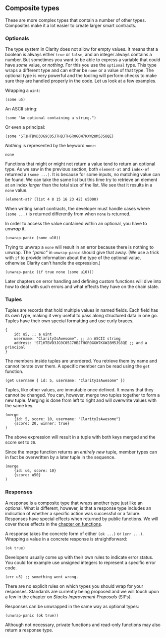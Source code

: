 ## Composite types

These are more complex types that contain a number of other types. Composites
make it a lot easier to create larger smart contracts.

### Optionals

The type system in Clarity does not allow for empty values. It means that a
boolean is always either `true` or `false`, and an integer always contains a
number. But sometimes you want to be able to express a variable that could have
_some_ value, or _nothing_. For this you use the `optional` type. This type
wraps a different type and can either be `none` or a value of that type. The
optional type is very powerful and the tooling will perform checks to make sure
they are handled properly in the code. Let us look at a few examples.

Wrapping a `uint`:

```Clarity
(some u5)
```

An ASCII string:

```Clarity
(some "An optional containing a string.")
```

Or even a principal:

```Clarity
(some 'ST1HTBVD3JG9C05J7HBJTHGR0GGW7KXW28M5JS8QE)
```

_Nothing_ is represented by the keyword `none`:

```Clarity
none
```

Functions that might or might not return a value tend to return an optional
type. As we saw in the previous section, both `element-at` and `index-of`
returned a `(some ...)`. It is because for some inputs, no matching value can be
found. We can take the same list but this time try to retrieve an element at an
index _larger_ than the total size of the list. We see that it results in a
`none` value.

```Clarity
(element-at? (list 4 8 15 16 23 42) u5000)
```

When writing smart contracts, the developer must handle cases where `(some ...)`
is returned differently from when `none` is returned.

In order to access the value contained within an optional, you have to _unwrap_
it.

```Clarity
(unwrap-panic (some u10))
```

Trying to unwrap a `none` will result in an error because there is nothing to
unwrap. The _"panic"_ in `unwrap-panic` should give that away. (We use a trick with
`if` to provide information about the type of the optional value, otherwise Clarity can't
handle the expression.)

```Clarity
(unwrap-panic (if true none (some u10)))
```

Later chapters on error handling and defining custom functions will dive into
how to deal with such errors and what effects they have on the chain state.

### Tuples

Tuples are records that hold multiple values in named fields. Each field has its
own type, making it very useful to pass along structured data in one go. Tuples
have their own special formatting and use curly braces.

```Clarity
{
	id: u5, ;; a uint
	username: "ClarityIsAwesome", ;; an ASCII string
	address: 'ST1HTBVD3JG9C05J7HBJTHGR0GGW7KXW28M5JS8QE ;; and a principal
}
```

The members inside tuples are unordered. You retrieve them by name and cannot
iterate over them. A specific member can be read using the `get` function.

```Clarity
(get username { id: 5, username: "ClarityIsAwesome" })
```

Tuples, like other values, are immutable once defined. It means that they cannot
be changed. You can, however, merge two tuples together to form a new tuple.
Merging is done from left to right and will overwrite values with the same key.

```Clarity
(merge
	{id: 5, score: 10, username: "ClarityIsAwesome"}
	{score: 20, winner: true}
)
```

The above expression will result in a tuple with both keys merged and the score
set to `20`.

Since the merge function returns an _entirely new_ tuple, member types can in
fact be overwritten by a later tuple in the sequence.

```Clarity
(merge
	{id: u6, score: 10}
	{score: u50}
)
```

### Responses

A response is a composite type that wraps another type just like an optional.
What is different, however, is that a response type includes an indication of
whether a specific action was successful or a failure. Responses have special
effects when returned by public functions. We will cover those effects in the
[chapter on functions](ch04-01-public-functions.md).

A response takes the concrete form of either `(ok ...)` or `(err ...)`. Wrapping
a value in a concrete response is straightforward:

```Clarity
(ok true)
```

Developers usually come up with their own rules to indicate error status. You
could for example use unsigned integers to represent a specific error code.

```Clarity
(err u5) ;; something went wrong.
```

There are no explicit rules on which types you should wrap for your responses.
Standards are currently being proposed and we will touch upon a few in the
chapter on _Stacks Improvement Proposals_ (SIPs).

Responses can be unwrapped in the same way as optional types:

```Clarity
(unwrap-panic (ok true))
```

Although not necessary, private functions and read-only functions may also
return a response type.

